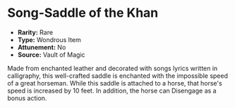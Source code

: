 # Song-Saddle of the Khan

- **Rarity:** Rare
- **Type:** Wondrous Item
- **Attunement:** No
- **Source:** Vault of Magic

Made from enchanted leather and decorated with songs lyrics written in calligraphy, this well-crafted saddle is enchanted with the impossible speed of a great horseman. While this saddle is attached to a horse, that horse's speed is increased by 10 feet. In addition, the horse can Disengage as a bonus action.
